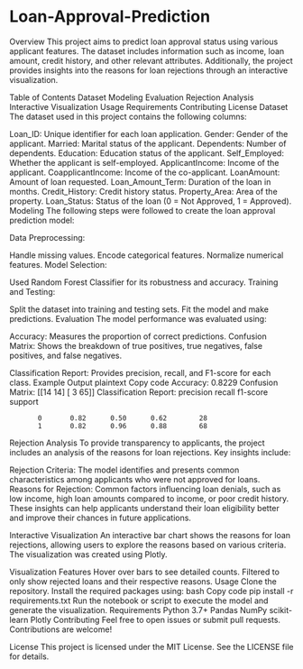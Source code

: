 # Loan-Approval-Prediction
Overview
This project aims to predict loan approval status using various applicant features. The dataset includes information such as income, loan amount, credit history, and other relevant attributes. Additionally, the project provides insights into the reasons for loan rejections through an interactive visualization.

Table of Contents
Dataset
Modeling
Evaluation
Rejection Analysis
Interactive Visualization
Usage
Requirements
Contributing
License
Dataset
The dataset used in this project contains the following columns:

Loan_ID: Unique identifier for each loan application.
Gender: Gender of the applicant.
Married: Marital status of the applicant.
Dependents: Number of dependents.
Education: Education status of the applicant.
Self_Employed: Whether the applicant is self-employed.
ApplicantIncome: Income of the applicant.
CoapplicantIncome: Income of the co-applicant.
LoanAmount: Amount of loan requested.
Loan_Amount_Term: Duration of the loan in months.
Credit_History: Credit history status.
Property_Area: Area of the property.
Loan_Status: Status of the loan (0 = Not Approved, 1 = Approved).
Modeling
The following steps were followed to create the loan approval prediction model:

Data Preprocessing:

Handle missing values.
Encode categorical features.
Normalize numerical features.
Model Selection:

Used Random Forest Classifier for its robustness and accuracy.
Training and Testing:

Split the dataset into training and testing sets.
Fit the model and make predictions.
Evaluation
The model performance was evaluated using:

Accuracy: Measures the proportion of correct predictions.
Confusion Matrix: Shows the breakdown of true positives, true negatives, false positives, and false negatives.

Classification Report: Provides precision, recall, and F1-score for each class.
Example Output
plaintext
Copy code
Accuracy: 0.8229
Confusion Matrix:
[[14 14]
 [ 3 65]]
Classification Report:
              precision    recall  f1-score   support

           0       0.82      0.50      0.62        28
           1       0.82      0.96      0.88        68
Rejection Analysis
To provide transparency to applicants, the project includes an analysis of the reasons for loan rejections. Key insights include:

Rejection Criteria: The model identifies and presents common characteristics among applicants who were not approved for loans.
Reasons for Rejection: Common factors influencing loan denials, such as low income, high loan amounts compared to income, or poor credit history.
These insights can help applicants understand their loan eligibility better and improve their chances in future applications.

Interactive Visualization
An interactive bar chart shows the reasons for loan rejections, allowing users to explore the reasons based on various criteria. The visualization was created using Plotly.

Visualization Features
Hover over bars to see detailed counts.
Filtered to only show rejected loans and their respective reasons.
Usage
Clone the repository.
Install the required packages using:
bash
Copy code
pip install -r requirements.txt
Run the notebook or script to execute the model and generate the visualization.
Requirements
Python 3.7+
Pandas
NumPy
scikit-learn
Plotly
Contributing
Feel free to open issues or submit pull requests. Contributions are welcome!

License
This project is licensed under the MIT License. See the LICENSE file for details.

